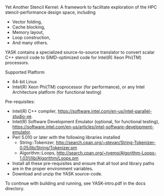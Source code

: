 Yet Another Stencil Kernel: A framework to facilitate exploration of the HPC
stencil-performance design space, including

* Vector folding,
* Cache blocking,
* Memory layout,
* Loop construction,
* And many others.

YASK contains a specialized source-to-source translator to convert scalar
C++ stencil code to SIMD-optimized code for Intel(R) Xeon Phi(TM)
processors.

Supported Platform
* 64-bit Linux
* Intel(R) Xeon Phi(TM) coprocessor (for performance), or any Intel Architecture platform (for functional testing)

Pre-requisites:
* Intel(R) C++ compiler,
  https://software.intel.com/en-us/intel-parallel-studio-xe.
* Intel(R) Software Development Emulator (optional, for functional testing),
  https://software.intel.com/en-us/articles/intel-software-development-emulator.
* Perl 5.010 or later with the following libraries installed
  * String::Tokenizer,
    http://search.cpan.org/~stevan/String-Tokenizer-0.05/lib/String/Tokenizer.pm
  * Algorithm::Loops,
    http://search.cpan.org/~tyemq/Algorithm-Loops-1.031/lib/Algorithm/Loops.pm
* Install all these pre-requisites  and ensure that all
  tool and library paths are in the proper environment variables.
* Download and unzip the YASK source-code.

To continue with building and running, see YASK-intro.pdf in the docs directory.

